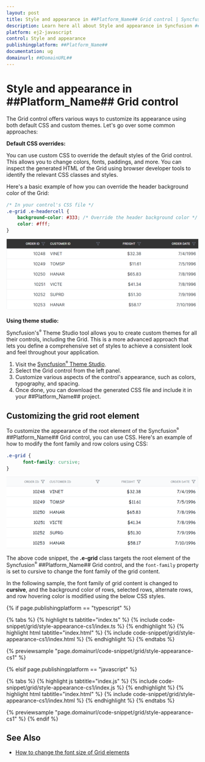 ```yaml
---
layout: post
title: Style and appearance in ##Platform_Name## Grid control | Syncfusion
description: Learn here all about Style and appearance in Syncfusion ##Platform_Name## Grid control of Syncfusion Essential JS 2 and more.
platform: ej2-javascript
control: Style and appearance 
publishingplatform: ##Platform_Name##
documentation: ug
domainurl: ##DomainURL##
---
```


# Style and appearance in ##Platform_Name## Grid control

The Grid control offers various ways to customize its appearance using both default CSS and custom themes. Let's go over some common approaches:

**Default CSS overrides:**

You can use custom CSS to override the default styles of the Grid control. This allows you to change colors, fonts, paddings, and more. You can inspect the generated HTML of the Grid using browser developer tools to identify the relevant CSS classes and styles.

Here's a basic example of how you can override the header background color of the Grid:

```css
/* In your control's CSS file */
.e-grid .e-headercell {
    background-color: #333; /* Override the header background color */
    color: #fff;
}
```

![Change header background](../images/header-background.png)

**Using theme studio:**

Syncfusion's<sup style="font-size:70%">&reg;</sup> Theme Studio tool allows you to create custom themes for all their controls, including the Grid. This is a more advanced approach that lets you define a comprehensive set of styles to achieve a consistent look and feel throughout your application.

1. Visit the [Syncfusion<sup style="font-size:70%">&reg;</sup> Theme Studio](https://ej2.syncfusion.com/themestudio/?theme=material).
2. Select the Grid control from the left panel.
3. Customize various aspects of the control's appearance, such as colors, typography, and spacing.
4. Once done, you can download the generated CSS file and include it in your ##Platform_Name## project.

## Customizing the grid root element

To customize the appearance of the root element of the Syncfusion<sup style="font-size:70%">&reg;</sup> ##Platform_Name## Grid control, you can use CSS. Here's an example of how to modify the font family and row colors using CSS:

```css
.e-grid {
      font-family: cursive;
}

```

![grid root element](../images/style-font-family.png)

The above code snippet, the **.e-grid** class targets the root element of the Syncfusion<sup style="font-size:70%">&reg;</sup> ##Platform_Name## Grid control, and the `font-family` property is set to cursive to change the font family of the grid content.

In the following sample, the font family of grid content is changed to **cursive**, and the background color of rows, selected rows, alternate rows, and row hovering color is modified using the below CSS styles.

{% if page.publishingplatform == "typescript" %}

 {% tabs %}
{% highlight ts tabtitle="index.ts" %}
{% include code-snippet/grid/style-appearance-cs1/index.ts %}
{% endhighlight %}
{% highlight html tabtitle="index.html" %}
{% include code-snippet/grid/style-appearance-cs1/index.html %}
{% endhighlight %}
{% endtabs %}
        
{% previewsample "page.domainurl/code-snippet/grid/style-appearance-cs1" %}

{% elsif page.publishingplatform == "javascript" %}

{% tabs %}
{% highlight js tabtitle="index.js" %}
{% include code-snippet/grid/style-appearance-cs1/index.js %}
{% endhighlight %}
{% highlight html tabtitle="index.html" %}
{% include code-snippet/grid/style-appearance-cs1/index.html %}
{% endhighlight %}
{% endtabs %}

{% previewsample "page.domainurl/code-snippet/grid/style-appearance-cs1" %}
{% endif %}

## See Also

* [How to change the font size of Grid elements](https://support.syncfusion.com/kb/article/10075/how-to-change-the-font-size-of-grid-elements-in-javascript)